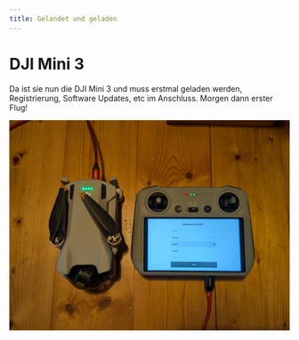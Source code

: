 ```yaml
---
title: Gelandet und geladen
---
```


# DJI Mini 3

Da ist sie nun die DJI Mini 3 und muss erstmal geladen werden, Registrierung, Software Updates, etc im Anschluss.
Morgen dann erster Flug!

![DJI Mini 3 und DJI RC Controller RM330](/assets/images/PXL_20251009_141500258.NIGHT.jpg)
